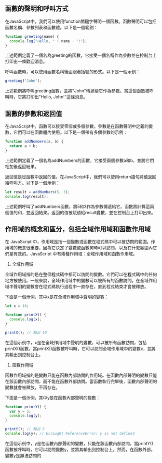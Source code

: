 ## 函數的聲明和呼叫方式

在JavaScript中，我們可以使用function關鍵字聲明一個函數。函數聲明可以包括函數名稱、參數列表和函數體。以下是一個範例：

```jsx
function greeting(name) {
  console.log("Hello, " + name + "!");
}
```

上述範例定義了一個名為greeting的函數，它接受一個名稱作為參數並在控制台上打印出一條歡迎消息。

呼叫函數時，可以使用函數名稱後面跟著括號的形式。以下是一個示例：

```jsx
greeting("John");
```

上述範例將呼叫greeting函數，並將"John"傳遞給它作為參數。當這個函數被呼叫時，它將打印出"Hello, John!"這條消息。

## 函數的參數和返回值

在JavaScript中，函數可以接受零個或多個參數。參數是在函數聲明中定義的變數，它們可以在函數體內使用。以下是一個帶有多個參數的示例：

```jsx
function addNumbers(a, b) {
  return a + b;
}
```

上述範例定義了一個名為addNumbers的函數，它接受兩個參數a和b，並將它們相加後返回結果。

返回值是從函數中返回的值。在JavaScript中，我們可以使用return語句將值返回給呼叫方。以下是一個示例：

```jsx
let result = addNumbers(5, 3);
console.log(result);
```

上述範例呼叫了addNumbers函數，將5和3作為參數傳遞給它。函數將計算這兩個值的和，並返回結果。返回的值被賦值給result變數，並在控制台上打印出來。

## 作用域的概念和區分，包括全域作用域和函數作用域

在 JavaScript 中，作用域是指一個變數或函數在程式碼中可以被訪問的範圍。作用域的概念很重要，因為它決定了變數或函數何時可以訪問，以及在什麼範圍內它們是有效的。JavaScript 中有兩種作用域：全域作用域和函數作用域。

1. 全域作用域

全域作用域指的是在整個程式碼中都可以訪問的變數。它們可以在程式碼中的任何地方被使用。一般來說，全域作用域中的變數可以被所有的函數訪問。在全域作用域中聲明的變數會在程式碼執行過程中一直存在，直到程式結束才會被釋放。

下面是一個示例，其中x是在全域作用域中聲明的變數：

```jsx
let x = 10;

function printX() {
  console.log(x);
}

printX(); // 輸出 10
```

在這個示例中，x是在全域作用域中聲明的變數，可以被所有函數訪問，包括printX()函數。當printX()函數被呼叫時，它可以訪問全域作用域中的變數x，並將其輸出到控制台上。

1. 函數作用域

函數作用域指的是變數只能在函數內部訪問的作用域。在函數內部聲明的變數只能在該函數內部訪問，而不能在函數外部訪問。當函數執行完畢後，函數內部聲明的變數就會被釋放，不再存在。

下面是一個示例，其中y是在函數內部聲明的變數：

```jsx
function printY() {
  var y = 5;
  console.log(y);
}

printY(); // 輸出 5
console.log(y); // Uncaught ReferenceError: y is not defined
```

在這個示例中，y是在函數內部聲明的變數，只能在該函數內部訪問。當printY()函數被呼叫時，它可以訪問變數y，並將其輸出到控制台上。然而，在函數外部，變數y是無法訪問的